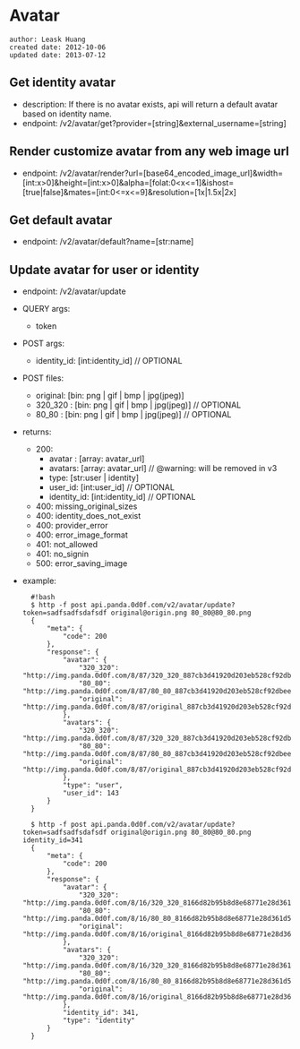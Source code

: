 # Avatar

    author: Leask Huang
    created date: 2012-10-06
    updated date: 2013-07-12


## Get identity avatar
* description: If there is no avatar exists, api will return a default avatar based on identity name.
* endpoint: /v2/avatar/get?provider=[string]&external_username=[string]


## Render customize avatar from any web image url
* endpoint: /v2/avatar/render?url=[base64_encoded_image_url]&width=[int:x>0]&height=[int:x>0]&alpha=[folat:0<x<=1]&ishost=[true|false]&mates=[int:0<=x<=9]&resolution=[1x|1.5x|2x]


## Get default avatar
* endpoint: /v2/avatar/default?name=[str:name]


## Update avatar for user or identity
* endpoint: /v2/avatar/update
* QUERY args:
    - token
* POST args:
    - identity_id: [int:identity_id] // OPTIONAL
* POST files:
    - original: [bin: png | gif | bmp | jpg(jpeg)]
    - 320_320 : [bin: png | gif | bmp | jpg(jpeg)] // OPTIONAL
    - 80_80   : [bin: png | gif | bmp | jpg(jpeg)] // OPTIONAL
* returns:
    - 200:
        * avatar : [array: avatar_url]
        * avatars: [array: avatar_url] // @warning: will be removed in v3
        * type: [str:user | identity]
        * user_id: [int:user_id] // OPTIONAL
        * identity_id: [int:identity_id] // OPTIONAL
    - 400: missing_original_sizes
    - 400: identity_does_not_exist
    - 400: provider_error
    - 400: error_image_format
    - 401: not_allowed
    - 401: no_signin
    - 500: error_saving_image
* example:

        #!bash
        $ http -f post api.panda.0d0f.com/v2/avatar/update?token=sadfsadfsdafsdf original@origin.png 80_80@80_80.png
        {
            "meta": {
                "code": 200
            },
            "response": {
                "avatar": {
                    "320_320": "http://img.panda.0d0f.com/8/87/320_320_887cb3d41920d203eb528cf92dbee071.png",
                    "80_80": "http://img.panda.0d0f.com/8/87/80_80_887cb3d41920d203eb528cf92dbee071.png",
                    "original": "http://img.panda.0d0f.com/8/87/original_887cb3d41920d203eb528cf92dbee071.png"
                },
                "avatars": {
                    "320_320": "http://img.panda.0d0f.com/8/87/320_320_887cb3d41920d203eb528cf92dbee071.png",
                    "80_80": "http://img.panda.0d0f.com/8/87/80_80_887cb3d41920d203eb528cf92dbee071.png",
                    "original": "http://img.panda.0d0f.com/8/87/original_887cb3d41920d203eb528cf92dbee071.png"
                },
                "type": "user",
                "user_id": 143
            }
        }

        $ http -f post api.panda.0d0f.com/v2/avatar/update?token=sadfsadfsdafsdf original@origin.png 80_80@80_80.png identity_id=341
        {
            "meta": {
                "code": 200
            },
            "response": {
                "avatar": {
                    "320_320": "http://img.panda.0d0f.com/8/16/320_320_8166d82b95b8d8e68771e28d361d5641.png",
                    "80_80": "http://img.panda.0d0f.com/8/16/80_80_8166d82b95b8d8e68771e28d361d5641.png",
                    "original": "http://img.panda.0d0f.com/8/16/original_8166d82b95b8d8e68771e28d361d5641.png"
                },
                "avatars": {
                    "320_320": "http://img.panda.0d0f.com/8/16/320_320_8166d82b95b8d8e68771e28d361d5641.png",
                    "80_80": "http://img.panda.0d0f.com/8/16/80_80_8166d82b95b8d8e68771e28d361d5641.png",
                    "original": "http://img.panda.0d0f.com/8/16/original_8166d82b95b8d8e68771e28d361d5641.png"
                },
                "identity_id": 341,
                "type": "identity"
            }
        }
